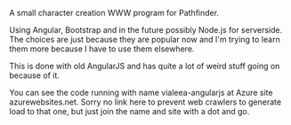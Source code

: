 A small character creation WWW program for Pathfinder.

Using Angular, Bootstrap and in the future possibly
Node.js for serverside. The choices are just because
they are popular now and I'm trying to learn them 
more because I have to use them elsewhere.

This is done with old AngularJS and has quite a lot of 
weird stuff going on because of it.

You can see the code running with name vialeea-angularjs
at Azure site azurewebsites.net. Sorry no link here to 
prevent web crawlers to generate load to that one, but
just join the name and site with a dot and go.
